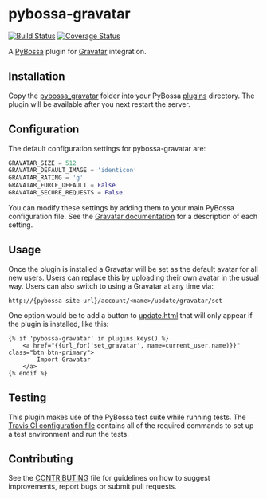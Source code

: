 # pybossa-gravatar

[![Build Status](https://travis-ci.org/alexandermendes/pybossa-gravatar.svg?branch=master)](https://travis-ci.org/alexandermendes/pybossa-gravatar)
[![Coverage Status](https://coveralls.io/repos/alexandermendes/pybossa-gravatar/badge.svg)](https://coveralls.io/github/alexandermendes/pybossa-gravatar?branch=master)

A [PyBossa](https://github.com/PyBossa/pybossa) plugin for [Gravatar](http://en.gravatar.com/) integration.


## Installation

Copy the [pybossa_gravatar](pybossa_gravatar) folder into your PyBossa 
[plugins](https://github.com/PyBossa/pybossa/tree/master/pybossa/plugins) directory. The 
plugin will be available after you next restart the server. 


## Configuration

The default configuration settings for pybossa-gravatar are:

``` Python
GRAVATAR_SIZE = 512
GRAVATAR_DEFAULT_IMAGE = 'identicon'
GRAVATAR_RATING = 'g'
GRAVATAR_FORCE_DEFAULT = False
GRAVATAR_SECURE_REQUESTS = False
```

You can modify these settings by adding them to your main PyBossa configuration file. 
See the [Gravatar documentation](http://en.gravatar.com/site/implement/images/) for a
description of each setting.


## Usage

Once the plugin is installed a Gravatar will be set as the default avatar for
all new users. Users can replace this by uploading their own avatar in the usual
way. Users can also switch to using a Gravatar at any time via:

```
http://{pybossa-site-url}/account/<name>/update/gravatar/set
```

One option would be to add a button to
[update.html](https://github.com/PyBossa/pybossa-default-theme/blob/master/templates/projects/update.html) 
that will only appear if the plugin is installed, like this:

``` HTML+Django
{% if 'pybossa-gravatar' in plugins.keys() %}
    <a href="{{url_for('set_gravatar', name=current_user.name)}}" class="btn btn-primary">
        Import Gravatar
    </a>
{% endif %}
```


## Testing

This plugin makes use of the PyBossa test suite while running tests. The
[Travis CI configuration file](.travis.yml) contains all of the required commands to set
up a test environment and run the tests.


## Contributing

See the [CONTRIBUTING](CONTRIBUTING.md) file for guidelines on how to suggest improvements, 
report bugs or submit pull requests.